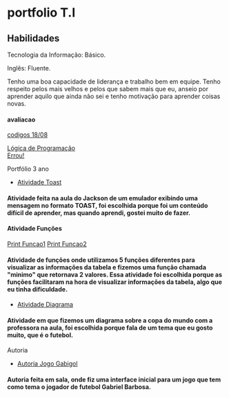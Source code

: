 # portfolio T.I
## Habilidades 
Tecnologia da Informação: Básico.

Inglês: Fluente.

Tenho uma boa capacidade de liderança e trabalho bem em equipe. Tenho respeito pelos mais velhos e pelos que sabem mais que eu, anseio por aprender aquilo que ainda não sei e tenho motivação para aprender coisas novas.

#### avaliacao
[codigos 18/08](/fundamentos_ti2/avaliacao_pratica/) 

<a href="https://github.com/bernardogevaerd/portfolio2A/tree/main/L%C3%B3gica%20de%20Programa%C3%A7%C3%A3o">Lógica de Programação</a><br>
<a href="https://conteudo.imguol.com.br/c/bol/fotos/97/2018/01/10/faustao-mostrou-que-nem-sempre-quem-sabe-faz-ao-vivo-1515582826765_300x200.jpg">Errou!</a>

Portfólio 3 ano
- [Atividade Toast](deveres.png)
#### Atividade feita na aula do Jackson de um emulador exibindo uma mensagem no formato TOAST, foi escolhida porque foi um conteúdo difícil de aprender, mas quando aprendi, gostei muito de fazer.

#### Atividade Funções
 [Print Funcao1](PrintCF1.png)
 [Print Funcao2](print5F.png)
#### Atividade de funções onde utilizamos 5 funções diferentes para visualizar as informações da tabela e fizemos uma função chamada "minimo" que retornava 2 valores. Essa atividade foi escolhida porque as funções facilitaram na hora de visualizar informações da tabela, algo que eu tinha dificuldade.

- [Atividade Diagrama](copadelmundi.drawio.png)
#### Atividade em que fizemos um diagrama sobre a copa do mundo com a professora na aula, foi escolhida porque fala de um tema que eu gosto muito, que é o futebol.

Autoria
- [Autoria Jogo Gabigol](jogogabi.png)
#### Autoria feita em sala, onde fiz uma interface inicial para um jogo que tem como tema o jogador de futebol Gabriel Barbosa.
